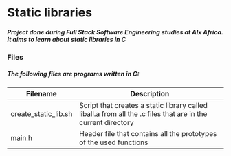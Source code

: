 # Static libraries

##### Project done during Full Stack Software Engineering studies at Alx Africa. It aims to learn about static libraries in C

### Files

##### The following files are programs written in C:

| Filename |	Description |
| --- | --- |
| create_static_lib.sh	| Script that creates a static library called liball.a from all the .c files that are in the current directory |
| main.h |	Header file that contains all the prototypes of the used functions |
